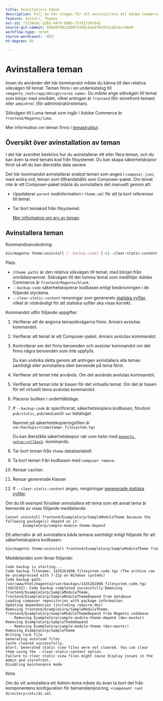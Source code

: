 ```yaml
---
title: Avinstallera teman
description: Följ de här stegen för att avinstallera ett Adobe Commerce- eller Magento Open Source-tema.
feature: Install, Themes
exl-id: 73150e8c-2d83-4479-b96b-75f41fd9c842
source-git-commit: 8d0d8f9822b88f2dd8cbae8f6d7e3cdb14cc4848
workflow-type: tm+mt
source-wordcount: '453'
ht-degree: 0%

---
```


# Avinstallera teman

Innan du använder det här kommandot måste du känna till den relativa sökvägen till temat. Teman finns i en underkatalog till `<magento_root>/app/design/<area name>`. Du måste ange sökvägen till temat som börjar med området, vilket antingen är `frontend` (för storefront-teman) eller `adminhtml` (för administratörsteman).

Sökvägen till Luma-temat som ingår i Adobe Commerce är `frontend/Magento/luma`.

Mer information om teman finns i [temastruktur](https://developer.adobe.com/commerce/frontend-core/guide/themes/structure/).

## Översikt över avinstallation av teman

I det här avsnittet beskrivs hur du avinstallerar ett eller flera teman, och du kan även ta med temats kod från filsystemet. Du kan skapa säkerhetskopior först så att du kan återställa data senare.

Det här kommandot avinstallerar *endast* teman som anges i `composer.json`, med andra ord, teman som tillhandahålls som Composer-paket. Om temat inte är ett Composer-paket måste du avinstallera det manuellt genom att:

* Uppdaterar `parent` nodinformation i `theme.xml` för att ta bort referenser till temat.
* Tar bort temakod från filsystemet.

  [Mer information om arv av teman](https://developer.adobe.com/commerce/frontend-core/guide/themes/inheritance/).

## Avinstallera teman

Kommandoanvändning:

```bash
bin/magento theme:uninstall [--backup-code] [-c|--clear-static-content] {theme path} ... {theme path}
```

Plats

* `{theme path}` är den relativa sökvägen till temat, med början från områdesnamnet. Sökvägen till det tomma temat som medföljer Adobe Commerce är `frontend/Magento/blank`.
* `--backup-code` säkerhetskopierar kodbasen enligt beskrivningen i de följande styckena.
* `--clear-static-content` rensningar som genererats [statiska vyfiler](../../configuration/cli/static-view-file-deployment.md), vilket är nödvändigt för att statiska vyfiler ska visas korrekt.

Kommandot utför följande uppgifter:

1. Verifierar att de angivna temasökvägarna finns. Annars avslutas kommandot.
1. Verifierar att temat är ett Composer-paket. Annars avslutas kommandot.
1. Kontrollerar om det finns beroenden och avslutar kommandot om det finns några beroenden som inte uppfylls.

   Du kan undvika detta genom att antingen avinstallera alla teman samtidigt eller avinstallera dem beroende på tema först.

1. Verifierar att temat inte används. Om det används avslutas kommandot.
1. Verifierar att temat inte är basen för det virtuella temat. Om det är basen för ett virtuellt tema avslutas kommandot.
1. Placerar butiken i underhållsläge.
1. If `--backup-code` är specificerat, säkerhetskopiera kodbasen, förutom `pub/static`, `pub/media`och `var` kataloger.

   Namnet på säkerhetskopieringsfilen är `var/backups/<timestamp>_filesystem.tgz`

   Du kan återställa säkerhetskopior när som helst med [`magento setup:rollback`](uninstall-modules.md#roll-back-the-file-system-database-or-media-files) -kommando.

1. Tar bort teman från `theme` databastabell.
1. Ta bort teman från kodbasen med `composer remove`.
1. Rensar cachen.
1. Rensar genererade klasser
1. If `--clear-static-content` anges, rengöringar [genererade statiska vyfiler](../../configuration/cli/static-view-file-deployment.md).

Om du till exempel försöker avinstallera ett tema som ett annat tema är beroende av visas följande meddelande:

```terminal
Cannot uninstall frontend/ExampleCorp/SampleModuleTheme because the following package(s) depend on it:
        ExampleCorp/sample-module-theme-depend
```

Ett alternativ är att avinstallera båda temana samtidigt enligt följande för att säkerhetskopiera kodbasen:

```bash
bin/magento theme:uninstall frontend/ExampleCorp/SampleModuleTheme frontend/ExampleCorp/SampleModuleThemeDepend --backup-code
```

Meddelanden som liknar följande:

```terminal
Code backup is starting...
Code backup filename: 1435261098_filesystem_code.tgz (The archive can be uncompressed with 7-Zip on Windows systems)
Code backup path: /var/www/html/magento2/var/backups/1435261098_filesystem_code.tgz
[SUCCESS]: Code backup completed successfully.Removing frontend/ExampleCorp/SampleModuleTheme, frontend/ExampleCorp/SampleModuleThemeDepend from database
Loading composer repositories with package information
Updating dependencies (including require-dev)
Removing frontend/ExampleCorp/SampleModuleTheme, frontend/ExampleCorp/SampleModuleThemeDepend from Magento codebase
  - Removing ExampleCorp/sample-module-theme-depend (dev-master)
Removing ExampleCorp/SampleThemeDepend
  - Removing ExampleCorp/sample-module-theme (dev-master)
Removing ExampleCorp/SampleTheme
Writing lock file
Generating autoload files
Cache cleared successfully.
Alert: Generated static view files were not cleared. You can clear them using the --clear-static-content option.
Failure to clear static view files might cause display issues in the Admin and storefront.
Disabling maintenance mode
```

>[!NOTE]
>
>Om du vill avinstallera ett Admin-tema måste du även ta bort det från komponentens konfiguration för beroendeinjicering, `<component root directory>/etc/di.xml`.
